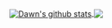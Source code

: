 <a href="https://github.com/anuraghazra/github-readme-stats">
  <img align="center" src="https://github-readme-stats.vercel.app/api?username=Dawn-David&count_private=true&show_icons=true&include_all_commits=true&theme=default&hide_border=true" alt="Dawn's github stats" />
</a>
<a href="https://github.com/anuraghazra/convoychat">
  <img align="center" src="https://github-readme-stats.vercel.app/api/top-langs/?username=Dawn-David&layout=compact&theme=default&hide_border=true" />
</a>
